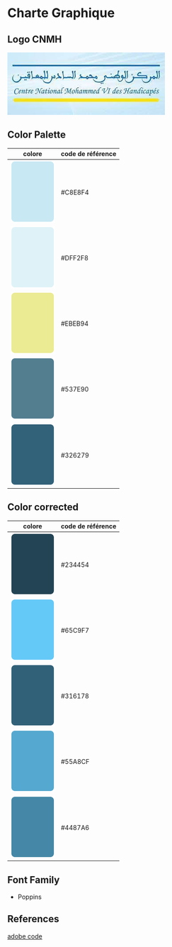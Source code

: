 # Charte Graphique

## Logo CNMH

![logo CNMH](./images/cnmh.jpg)

## Color Palette

| colore                                    | code de référence |
| ----------------------------------------- | ----------------- |
| ![colore #C8E8F4](./images/CharteGraphique/palit1-01.png) | #C8E8F4           |
| ![colore #DFF2F8](./images/CharteGraphique/palit1-02.png) | #DFF2F8           |
| ![colore #EBEB94](./images/CharteGraphique/palit1-03.png) | #EBEB94           |
| ![colore #537E90](./images/CharteGraphique/palit1-04.png) | #537E90           |
| ![colore #326279](./images/CharteGraphique/palit1-05.png) | #326279           |

## Color corrected

| colore                                    | code de référence |
| ----------------------------------------- | ----------------- |
| ![colore #234454](./images/CharteGraphique/palit2-01.png) | #234454           |
| ![colore #65C9F7](./images/CharteGraphique/palit2-02.png) | #65C9F7           |
| ![colore #316178](./images/CharteGraphique/palit2-03.png) | #316178           |
| ![colore #55A8CF](./images/CharteGraphique/palit2-04.png) | #55A8CF           |
| ![colore #4487A6](./images/CharteGraphique/palit2-05.png) | #4487A6           |

## Font Family

- Poppins

## References

[adobe code](https://color.adobe.com/fr/create/color-wheel)
